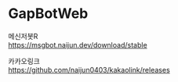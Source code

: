 # GapBotWeb  

메신저봇R  
https://msgbot.naijun.dev/download/stable  

카카오링크  
https://github.com/naijun0403/kakaolink/releases

